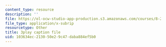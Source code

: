 ```yaml
---
content_type: resource
description: ''
file: https://ol-ocw-studio-app-production.s3.amazonaws.com/courses/8-20-introduction-to-special-relativity-january-iap-2021/103634ec213050e29c47daba884ef5b0_8ytpmbkqF54.vtt
file_type: application/x-subrip
resourcetype: Other
title: 3play caption file
uid: 103634ec-2130-50e2-9c47-daba884ef5b0
---
```

